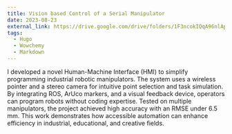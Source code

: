 ```yaml
---
title: Vision based Control of a Serial Manipulator
date: 2023-08-23
external_link: https://drive.google.com/drive/folders/1F3ncokIQqA96nlAp_7txGGaQY-cq6g5M
tags:
  - Hugo
  - Wowchemy
  - Markdown
---
```


I developed a novel Human-Machine Interface (HMI) to simplify programming industrial robotic manipulators. The system uses a wireless pointer and a stereo camera for intuitive point selection and task simulation. By integrating ROS, ArUco markers, and a visual feedback device, operators can program robots without coding expertise. Tested on multiple manipulators, the project achieved high accuracy with an RMSE under 6.5 mm. This work demonstrates how accessible automation can enhance efficiency in industrial, educational, and creative fields.


